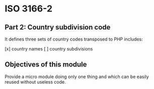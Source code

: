 # ISO 3166-2
##  Part 2: Country subdivision code

It defines three sets of country codes transposed to PHP includes:

  [x] country names
  [ ] country subdivisions

## Objectives of this module

Provide a micro module doing only one thing and which can be easily reused without useless code.
